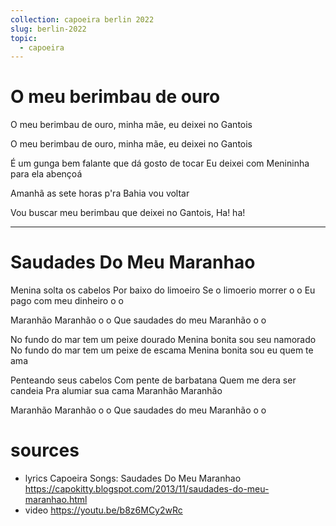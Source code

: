 ```yaml
---
collection: capoeira berlin 2022
slug: berlin-2022
topic:
  - capoeira
---
```


# O meu berimbau de ouro

O meu berimbau de ouro,
minha mãe, eu deixei no Gantois

O meu berimbau de ouro,
minha mãe, eu deixei no Gantois

É um gunga bem falante
que dá gosto de tocar
Eu deixei com Menininha
para ela abençoá

Amanhã as sete horas
p'ra Bahia vou voltar

Vou buscar meu berimbau
que deixei no Gantois,
Ha! ha!

---

# Saudades Do Meu Maranhao

Menina solta os cabelos
Por baixo do limoeiro
Se o limoerio morrer o o
Eu pago com meu dinheiro o o

Maranhão Maranhão o o
Que saudades do meu Maranhão o o

No fundo do mar tem um peixe dourado
Menina bonita sou seu namorado
No fundo do mar tem um peixe de escama
Menina bonita sou eu quem te ama

Penteando seus cabelos
Com pente de barbatana
Quem me dera ser candeia
Pra alumiar sua cama
Maranhão Maranhão

Maranhão Maranhão o o
Que saudades do meu Maranhão o o

# sources
- lyrics Capoeira Songs: Saudades Do Meu Maranhao https://capokitty.blogspot.com/2013/11/saudades-do-meu-maranhao.html
- video https://youtu.be/b8z6MCy2wRc
